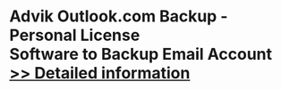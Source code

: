# Advik Outlook.com Backup - Personal License<br />Software to Backup Email Account<br />[>> Detailed information](https://secure.shareit.com/shareit/product.html?productid=300804993&affiliateid=200057808)